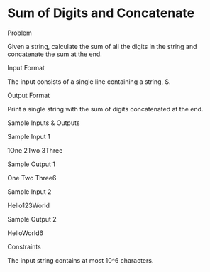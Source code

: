 # Sum of Digits and Concatenate

Problem





Given a string, calculate the sum of all the digits in the string and concatenate the sum at the end.





Input Format



The input consists of a single line containing a string, S.





Output Format



Print a single string with the sum of digits concatenated at the end.





Sample Inputs & Outputs



Sample Input 1

1One 2Two 3Three



Sample Output 1

One Two Three6







Sample Input 2

Hello123World



Sample Output 2

HelloWorld6







Constraints



The input string contains at most 10^6 characters.





